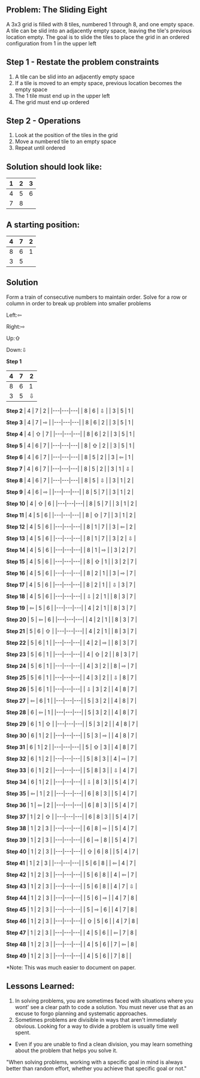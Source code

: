 ## Problem: The Sliding Eight

A 3x3 grid is filled with 8 tiles, numbered 1 through 8, and one empty space. A tile can be slid into an adjacently empty space, leaving the tile's previous location empty. The goal is to slide the tiles to place the grid in an ordered configuration from 1 in the upper left

## Step 1 - Restate the problem constraints

1. A tile can be slid into an adjacently empty space
2. If a tile is moved to an empty space, previous location becomes the empty space
3. The 1 tile must end up in the upper left
4. The grid must end up ordered

## Step 2 - Operations

1. Look at the position of the tiles in the grid
2. Move a numbered tile to an empty space
3. Repeat until ordered

## Solution should look like:

| 1   | 2   | 3   |
| --- | --- | --- |
| 4   | 5   | 6   |
| 7   | 8   |     |

## A starting position:

| 4   | 7   | 2   |
| --- | --- | --- |
| 8   | 6   | 1   |
| 3   | 5   |     |

## Solution

Form a train of consecutive numbers to maintain order. Solve for a row or column in order to break up problem into smaller problems

Left:⇦

Right:⇨

Up:⇧

Down:⇩

**Step 1**

| 4   | 7   | 2   |
| --- | --- | --- |
| 8   | 6   | 1   |
| 3   | 5   | ⇩   |

**Step 2**
| 4 | 7 | 2 |
|---|---|---|
| 8 | 6 | ⇩ |
| 3 | 5 | 1 |

**Step 3**
| 4 | 7 | ⇨ |
|---|---|---|
| 8 | 6 | 2 |
| 3 | 5 | 1 |

**Step 4**
| 4 | ⇧ | 7 |
|---|---|---|
| 8 | 6 | 2 |
| 3 | 5 | 1 |

**Step 5**
| 4 | 6 | 7 |
|---|---|---|
| 8 | ⇧ | 2 |
| 3 | 5 | 1 |

**Step 6**
| 4 | 6 | 7 |
|---|---|---|
| 8 | 5 | 2 |
| 3 | ⇦ | 1 |

**Step 7**
| 4 | 6 | 7 |
|---|---|---|
| 8 | 5 | 2 |
| 3 | 1 | ⇩ |

**Step 8**
| 4 | 6 | 7 |
|---|---|---|
| 8 | 5 | ⇩ |
| 3 | 1 | 2 |

**Step 9**
| 4 | 6 | ⇨ |
|---|---|---|
| 8 | 5 | 7 |
| 3 | 1 | 2 |

**Step 10**
| 4 | ⇧ | 6 |
|---|---|---|
| 8 | 5 | 7 |
| 3 | 1 | 2 |

**Step 11**
| 4 | 5 | 6 |
|---|---|---|
| 8 | ⇧ | 7 |
| 3 | 1 | 2 |

**Step 12**
| 4 | 5 | 6 |
|---|---|---|
| 8 | 1 | 7 |
| 3 | ⇦ | 2 |

**Step 13**
| 4 | 5 | 6 |
|---|---|---|
| 8 | 1 | 7 |
| 3 | 2 | ⇩ |

**Step 14**
| 4 | 5 | 6 |
|---|---|---|
| 8 | 1 | ⇨ |
| 3 | 2 | 7 |

**Step 15**
| 4 | 5 | 6 |
|---|---|---|
| 8 | ⇧ | 1 |
| 3 | 2 | 7 |

**Step 16**
| 4 | 5 | 6 |
|---|---|---|
| 8 | 2 | 1 |
| 3 | ⇨ | 7 |

**Step 17**
| 4 | 5 | 6 |
|---|---|---|
| 8 | 2 | 1 |
| ⇩ | 3 | 7 |

**Step 18**
| 4 | 5 | 6 |
|---|---|---|
| ⇩ | 2 | 1 |
| 8 | 3 | 7 |

**Step 19**
| ⇦ | 5 | 6 |
|---|---|---|
| 4 | 2 | 1 |
| 8 | 3 | 7 |

**Step 20**
| 5 | ⇦ | 6 |
|---|---|---|
| 4 | 2 | 1 |
| 8 | 3 | 7 |

**Step 21**
| 5 | 6 | ⇧ |
|---|---|---|
| 4 | 2 | 1 |
| 8 | 3 | 7 |

**Step 22**
| 5 | 6 | 1 |
|---|---|---|
| 4 | 2 | ⇨ |
| 8 | 3 | 7 |

**Step 23**
| 5 | 6 | 1 |
|---|---|---|
| 4 | ⇧ | 2 |
| 8 | 3 | 7 |

**Step 24**
| 5 | 6 | 1 |
|---|---|---|
| 4 | 3 | 2 |
| 8 | ⇨ | 7 |

**Step 25**
| 5 | 6 | 1 |
|---|---|---|
| 4 | 3 | 2 |
| ⇩ | 8 | 7 |

**Step 26**
| 5 | 6 | 1 |
|---|---|---|
| ⇩ | 3 | 2 |
| 4 | 8 | 7 |

**Step 27**
| ⇦ | 6 | 1 |
|---|---|---|
| 5 | 3 | 2 |
| 4 | 8 | 7 |

**Step 28**
| 6 | ⇦ | 1 |
|---|---|---|
| 5 | 3 | 2 |
| 4 | 8 | 7 |

**Step 29**
| 6 | 1 | ⇧ |
|---|---|---|
| 5 | 3 | 2 |
| 4 | 8 | 7 |

**Step 30**
| 6 | 1 | 2 |
|---|---|---|
| 5 | 3 | ⇨ |
| 4 | 8 | 7 |

**Step 31**
| 6 | 1 | 2 |
|---|---|---|
| 5 | ⇧ | 3 |
| 4 | 8 | 7 |

**Step 32**
| 6 | 1 | 2 |
|---|---|---|
| 5 | 8 | 3 |
| 4 | ⇨ | 7 |

**Step 33**
| 6 | 1 | 2 |
|---|---|---|
| 5 | 8 | 3 |
| ⇩ | 4 | 7 |

**Step 34**
| 6 | 1 | 2 |
|---|---|---|
| ⇩ | 8 | 3 |
| 5 | 4 | 7 |

**Step 35**
| ⇦ | 1 | 2 |
|---|---|---|
| 6 | 8 | 3 |
| 5 | 4 | 7 |

**Step 36**
| 1 | ⇦ | 2 |
|---|---|---|
| 6 | 8 | 3 |
| 5 | 4 | 7 |

**Step 37**
| 1 | 2 | ⇧ |
|---|---|---|
| 6 | 8 | 3 |
| 5 | 4 | 7 |

**Step 38**
| 1 | 2 | 3 |
|---|---|---|
| 6 | 8 | ⇨ |
| 5 | 4 | 7 |

**Step 39**
| 1 | 2 | 3 |
|---|---|---|
| 6 | ⇨ | 8 |
| 5 | 4 | 7 |

**Step 40**
| 1 | 2 | 3 |
|---|---|---|
| ⇧ | 6 | 8 |
| 5 | 4 | 7 |

**Step 41**
| 1 | 2 | 3 |
|---|---|---|
| 5 | 6 | 8 |
| ⇦ | 4 | 7 |

**Step 42**
| 1 | 2 | 3 |
|---|---|---|
| 5 | 6 | 8 |
| 4 | ⇦ | 7 |

**Step 43**
| 1 | 2 | 3 |
|---|---|---|
| 5 | 6 | 8 |
| 4 | 7 | ⇩ |

**Step 44**
| 1 | 2 | 3 |
|---|---|---|
| 5 | 6 | ⇨ |
| 4 | 7 | 8 |

**Step 45**
| 1 | 2 | 3 |
|---|---|---|
| 5 | ⇨ | 6 |
| 4 | 7 | 8 |

**Step 46**
| 1 | 2 | 3 |
|---|---|---|
| ⇧ | 5 | 6 |
| 4 | 7 | 8 |

**Step 47**
| 1 | 2 | 3 |
|---|---|---|
| 4 | 5 | 6 |
| ⇦ | 7 | 8 |

**Step 48**
| 1 | 2 | 3 |
|---|---|---|
| 4 | 5 | 6 |
| 7 | ⇦ | 8 |

**Step 49**
| 1 | 2 | 3 |
|---|---|---|
| 4 | 5 | 6 |
| 7 | 8 | |

\*Note: This was much easier to document on paper.

## Lessons Learned:

1.  In solving problems, you are sometimes faced with situations where you wont' see a clear path to code a solution. You must never use that as an excuse to forgo planning and systematic approaches.
2.  Sometimes problems are divisible in ways that aren't immediately obvious. Looking for a way to divide a problem is usually time well spent.

- Even if you are unable to find a clean division, you may learn something about the problem that helps you solve it.

"When solving problems, working with a specific goal in mind is always better than random effort, whether you achieve that specific goal or not."

